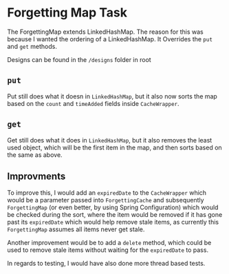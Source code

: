 # Forgetting Map Task

The ForgettingMap extends LinkedHashMap. The reason for this was because 
I wanted the ordering of a LinkedHashMap. It Overrides the `put` and `get` methods. 

Designs can be found in the `/designs` folder in root

## `put`
Put still does what it doesn in `LinkedHashMap`, but it also now sorts the map based on the 
`count` and `timeAdded` fields inside `CacheWrapper`.

## `get`
Get still does what it does in `LinkedHashMap`, but it also removes the least used object, which will be
the first item in the map, and then sorts based on the same as above.

## Improvments
To improve this, I would add an `expiredDate` to the `CacheWrapper` which would be a parameter passed into
`ForgettingCache` and subsequently `ForgettingMap` (or even better, by using Spring Configuration)
which would be checked during the sort, where the item would be removed if it has gone past its `expiredDate`
which would help remove stale items, as currently this `ForgettingMap` assumes all items never get stale.


Another improvement would be to add a `delete` method, which could be used to remove stale items without waiting for
the `expiredDate` to pass.

In regards to testing, I would have also done more thread based tests.

